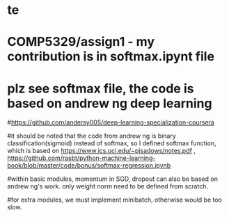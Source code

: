 # te
# COMP5329/assign1 - my contribution is in softmax.ipynt file
# plz see softmax file, the code is based on andrew ng deep learning
#https://github.com/andersy005/deep-learning-specialization-coursera

#it should be noted that the code from andrew ng is binary classification(sigmoid) instead of softmax, so I defined softmax function, 
which is based on https://www.ics.uci.edu/~pjsadows/notes.pdf , 
https://github.com/rasbt/python-machine-learning-book/blob/master/code/bonus/softmax-regression.ipynb

#within basic modules, momentum in SGD, dropout can also be based on andrew ng's work.
only weight norm need to be defined from scratch. 

#for extra modules, we must implement minibatch, otherwise would be too slow. 
